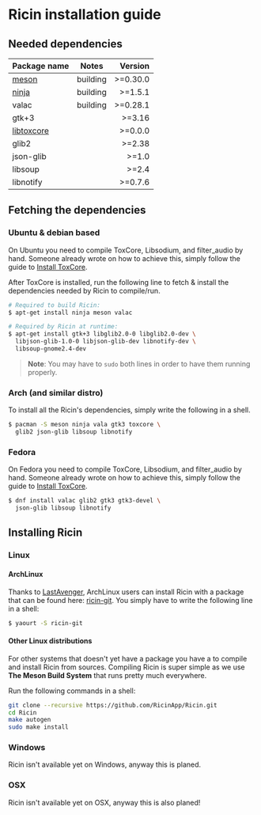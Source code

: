 # Ricin installation guide
## Needed dependencies
| Package name   | Notes      | Version   |
|:---------------|:----------:|----------:|
| [meson]        |  building  | >=0.30.0  |
| [ninja]        |  building  | >=1.5.1   |
| valac          |  building  | >=0.28.1  |
| gtk+3          |            | >=3.16    |
| [libtoxcore]   |            | >=0.0.0   |
| glib2          |            | >=2.38    |
| json-glib      |            | >=1.0     |
| libsoup        |            | >=2.4     |
| libnotify      |            | >=0.7.6   |

## Fetching the dependencies
### Ubuntu & debian based
On Ubuntu you need to compile ToxCore, Libsodium, and filter_audio by hand. Someone already wrote on how to achieve this, simply follow the guide to [Install ToxCore].

After ToxCore is installed, run the following line to fetch & install the dependencies needed by Ricin to compile/run.

```bash
# Required to build Ricin:
$ apt-get install ninja meson valac

# Required by Ricin at runtime:
$ apt-get install gtk+3 libglib2.0-0 libglib2.0-dev \
  libjson-glib-1.0-0 libjson-glib-dev libnotify-dev \
  libsoup-gnome2.4-dev
```

>**Note**: You may have to `sudo` both lines in order to have
them running properly.

### Arch (and similar distro)
To install all the Ricin's dependencies, simply write the
following in a shell.

```bash
$ pacman -S meson ninja vala gtk3 toxcore \
  glib2 json-glib libsoup libnotify
```

### Fedora
On Fedora you need to compile ToxCore, Libsodium, and filter_audio by hand. Someone already wrote on how to achieve this, simply follow the guide to [Install ToxCore].

```bash
$ dnf install valac glib2 gtk3 gtk3-devel \
  json-glib libsoup libnotify
```

## Installing Ricin
### Linux
#### ArchLinux
Thanks to [LastAvenger], ArchLinux users can install Ricin with a package that can be found here: [ricin-git]. You simply have to write the following line in a shell:

```bash
$ yaourt -S ricin-git
```

#### Other Linux distributions
For other systems that doesn't yet have a package you have a to compile and install Ricin from sources. Compiling Ricin is super simple as we use **The Meson Build System** that runs pretty much everywhere.  

Run the following commands in a shell:
```bash
git clone --recursive https://github.com/RicinApp/Ricin.git
cd Ricin
make autogen
sudo make install
```

### Windows
Ricin isn't available yet on Windows, anyway this is planed.

### OSX
Ricin isn't available yet on OSX, anyway this is also planed!

[libtoxcore]: https://github.com/irungentoo/toxcore/blob/master/INSTALL.md
[meson]: http://mesonbuild.com/
[ninja]: http://martine.github.io/ninja/
[LastAvenger]: https://github.com/LastAvenger
[ricin-git]: https://aur.archlinux.org/packages/ricin-git
[Install ToxCore]: https://github.com/irungentoo/toxcore/blob/master/INSTALL.md#build-manually
